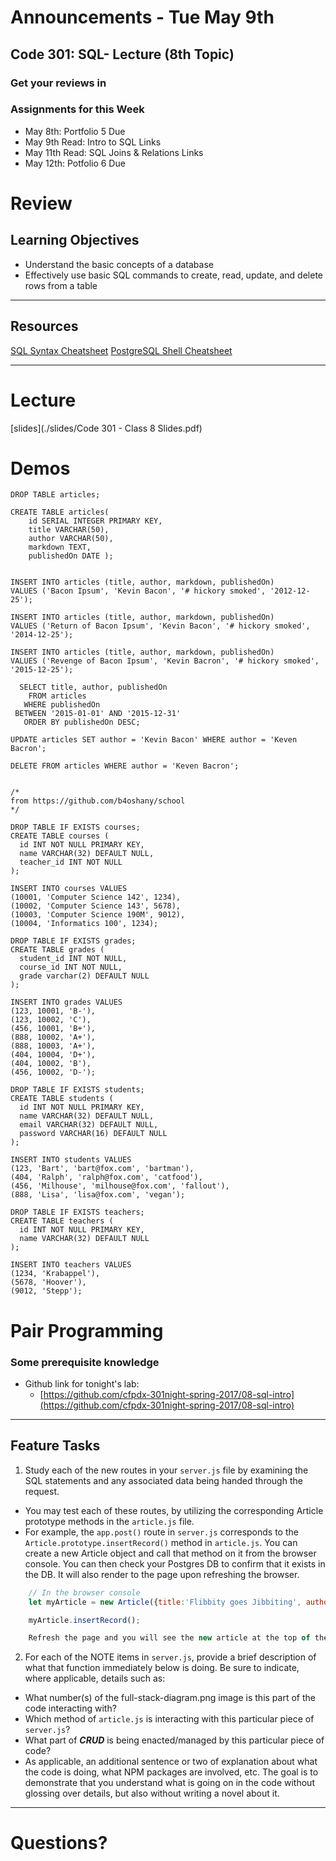 # Announcements - Tue May 9th

## Code 301: SQL- Lecture (8th Topic)

### Get your reviews in

### Assignments for this Week

* May 8th: Portfolio 5 Due
* May 9th Read: Intro to SQL Links
* May 11th Read: SQL Joins & Relations Links
* May 12th: Potfolio 6 Due

# Review


## Learning Objectives

- Understand the basic concepts of a database
- Effectively use basic SQL commands to create, read, update, and delete rows from a table

---

## Resources  

[SQL Syntax Cheatsheet](cheatsheets/sql.md)
[PostgreSQL Shell Cheatsheet](cheatsheets/postgress-shell.md)



---

# Lecture

[slides](./slides/Code 301 - Class 8 Slides.pdf)


# Demos

```
DROP TABLE articles;

CREATE TABLE articles(
	id SERIAL INTEGER PRIMARY KEY, 
	title VARCHAR(50), 
	author VARCHAR(50), 
	markdown TEXT, 
	publishedOn DATE );
	
	
INSERT INTO articles (title, author, markdown, publishedOn)
VALUES ('Bacon Ipsum', 'Kevin Bacon', '# hickory smoked', '2012-12-25');

INSERT INTO articles (title, author, markdown, publishedOn)
VALUES ('Return of Bacon Ipsum', 'Kevin Bacon', '# hickory smoked', '2014-12-25');

INSERT INTO articles (title, author, markdown, publishedOn)
VALUES ('Revenge of Bacon Ipsum', 'Kevin Bacron', '# hickory smoked', '2015-12-25');

  SELECT title, author, publishedOn
    FROM articles
   WHERE publishedOn 
 BETWEEN '2015-01-01' AND '2015-12-31' 
   ORDER BY publishedOn DESC;

UPDATE articles SET author = 'Kevin Bacon' WHERE author = 'Keven Bacron';

DELETE FROM articles WHERE author = 'Keven Bacron';
	
```

```
/*
from https://github.com/b4oshany/school
*/

DROP TABLE IF EXISTS courses;
CREATE TABLE courses (
  id INT NOT NULL PRIMARY KEY,
  name VARCHAR(32) DEFAULT NULL,
  teacher_id INT NOT NULL
);

INSERT INTO courses VALUES
(10001, 'Computer Science 142', 1234),
(10002, 'Computer Science 143', 5678),
(10003, 'Computer Science 190M', 9012),
(10004, 'Informatics 100', 1234);

DROP TABLE IF EXISTS grades;
CREATE TABLE grades (
  student_id INT NOT NULL,
  course_id INT NOT NULL,
  grade varchar(2) DEFAULT NULL
);

INSERT INTO grades VALUES
(123, 10001, 'B-'),
(123, 10002, 'C'),
(456, 10001, 'B+'),
(888, 10002, 'A+'),
(888, 10003, 'A+'),
(404, 10004, 'D+'),
(404, 10002, 'B'),
(456, 10002, 'D-');

DROP TABLE IF EXISTS students;
CREATE TABLE students (
  id INT NOT NULL PRIMARY KEY,
  name VARCHAR(32) DEFAULT NULL,
  email VARCHAR(32) DEFAULT NULL,
  password VARCHAR(16) DEFAULT NULL
);

INSERT INTO students VALUES
(123, 'Bart', 'bart@fox.com', 'bartman'),
(404, 'Ralph', 'ralph@fox.com', 'catfood'),
(456, 'Milhouse', 'milhouse@fox.com', 'fallout'),
(888, 'Lisa', 'lisa@fox.com', 'vegan');

DROP TABLE IF EXISTS teachers;
CREATE TABLE teachers (
  id INT NOT NULL PRIMARY KEY,
  name VARCHAR(32) DEFAULT NULL
);

INSERT INTO teachers VALUES
(1234, 'Krabappel'),
(5678, 'Hoover'),
(9012, 'Stepp');
```



# Pair Programming

### Some prerequisite knowledge

* Github link for tonight's lab:
	* [https://github.com/cfpdx-301night-spring-2017/08-sql-intro](https://github.com/cfpdx-301night-spring-2017/08-sql-intro)

---

## Feature Tasks  
<!-- a list or description of the feature tasks you want the students to implement -->
1. Study each of the new routes in your `server.js` file by examining the SQL statements and any associated data being handed through the request.
  * You may test each of these routes, by utilizing the corresponding Article prototype methods in the `article.js` file.
  * For example, the `app.post()` route in `server.js` corresponds to the `Article.prototype.insertRecord()` method in `article.js`. You can create a new Article object and call that method on it from the browser console. You can then check your Postgres DB to confirm that it exists in the DB. It will also render to the page upon refreshing the browser.

```javascript
    // In the browser console
    let myArticle = new Article({title:'Flibbity goes Jibbiting', author:'Flibbity Jibbit', authorUrl:'flibbity.jibbit.com', category:'jibbits', publishedOn:'01-01-2217', body:'Flibbity Jibbit and the Key Keeper'});

    myArticle.insertRecord();

    Refresh the page and you will see the new article at the top of the blog, plus the relevant information populated into the author and category filters.
```

2. For each of the NOTE items in `server.js`, provide a brief description of what that function immediately below is doing. Be sure to indicate, where applicable, details such as:
  - What number(s) of the full-stack-diagram.png image is this part of the code interacting with?
  - Which method of `article.js` is interacting with this particular piece of `server.js`?
  - What part of ***CRUD*** is being enacted/managed by this particular piece of code?  
  - As applicable, an additional sentence or two of explanation about what the code is doing, what NPM packages are involved, etc. The goal is to demonstrate that you understand what is going on in the code without glossing over details, but also without writing a novel about it.

---



# Questions?












